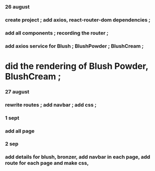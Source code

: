### 26 august 

### create project ; add axios, react-router-dom dependencies ;

### add all components ; recording the router ;

### add axios service for Blush ; BlushPowder ; BlushCream ; 

# did the rendering of Blush Powder, BlushCream ;

### 27 august

### rewrite routes ; add navbar ; add css ; 

### 1 sept 

### add all page 

### 2 sep 

### add details for blush, bronzer,  add navbar in each page, add route for each page and make css, 

# 

